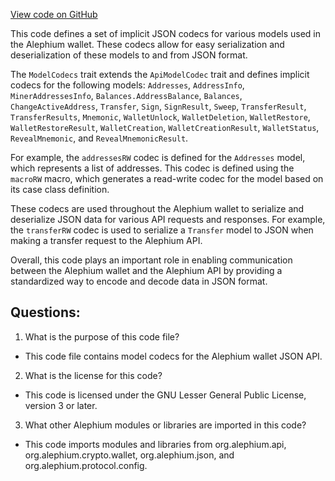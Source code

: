 [View code on GitHub](https://github.com/alephium/alephium/wallet/src/main/scala/org/alephium/wallet/json/ModelCodecs.scala)

This code defines a set of implicit JSON codecs for various models used in the Alephium wallet. These codecs allow for easy serialization and deserialization of these models to and from JSON format. 

The `ModelCodecs` trait extends the `ApiModelCodec` trait and defines implicit codecs for the following models: `Addresses`, `AddressInfo`, `MinerAddressesInfo`, `Balances.AddressBalance`, `Balances`, `ChangeActiveAddress`, `Transfer`, `Sign`, `SignResult`, `Sweep`, `TransferResult`, `TransferResults`, `Mnemonic`, `WalletUnlock`, `WalletDeletion`, `WalletRestore`, `WalletRestoreResult`, `WalletCreation`, `WalletCreationResult`, `WalletStatus`, `RevealMnemonic`, and `RevealMnemonicResult`. 

For example, the `addressesRW` codec is defined for the `Addresses` model, which represents a list of addresses. This codec is defined using the `macroRW` macro, which generates a read-write codec for the model based on its case class definition. 

These codecs are used throughout the Alephium wallet to serialize and deserialize JSON data for various API requests and responses. For example, the `transferRW` codec is used to serialize a `Transfer` model to JSON when making a transfer request to the Alephium API. 

Overall, this code plays an important role in enabling communication between the Alephium wallet and the Alephium API by providing a standardized way to encode and decode data in JSON format.
## Questions: 
 1. What is the purpose of this code file?
- This code file contains model codecs for the Alephium wallet JSON API.

2. What is the license for this code?
- This code is licensed under the GNU Lesser General Public License, version 3 or later.

3. What other Alephium modules or libraries are imported in this code?
- This code imports modules and libraries from org.alephium.api, org.alephium.crypto.wallet, org.alephium.json, and org.alephium.protocol.config.